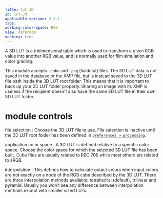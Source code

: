 ```yaml
---
title: lut 3D
id: lut-3d
applicable-verison: 3.2.1
tags: 
working-color-space: RGB 
view: darkroom
masking: true
---
```


A 3D LUT is a tridimensional table which is used to transform a given RGB value into another RGB value, and is normally used for film simulation and color grading.

This module accepts `.cube` and `.png` (haldclut) files. The 3D LUT data is not saved in the database or the XMP file, but is instead saved to the 3D LUT file path inside the 3D LUT root folder. This means that it is important to back up your 3D LUT folder properly. Sharing an image with its XMP is useless if the recipient doesn't also have the same 3D LUT file in their own 3D LUT folder.

# module controls

file selection
: Choose the 3D LUT file to use. File selection is inactive until the 3D LUT root folder has been defined in [`preferences > processing`](../../preferences-settings/processing.md).

application color space
: A 3D LUT is defined relative to a specific color space. Choose the color space for which the selected 3D LUT file has been built. Cube files are usually related to REC.709 while most others are related to sRGB.

interpolation
: This defines how to calculate output colors when input colors are not exactly on a node of the RGB cube described by the 3D LUT. There are three interpolation methods available: tetrahedral (default), trilinear and pyramid. Usually you won't see any difference between interpolation methods except with smaller sized LUTs.

